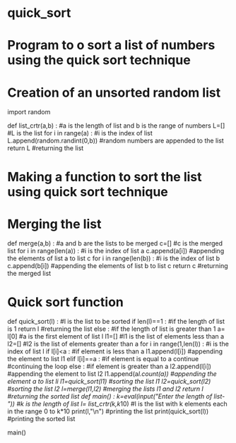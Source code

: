 # quick_sort

# Program to o sort a list of numbers using the quick sort technique

# Creation of an unsorted random list
import random

def list_crtr(a,b) :                               #a is the length of list and b is the range of numbers
    L=[]                                           #L is the list
    for i in range(a) :                            #i is the index of list
        L.append(random.randint(0,b))              #random numbers are appended to the list
    return L                                       #returning the list


# Making a function to sort the list using quick sort technique

# Merging the list
def merge(a,b) :                                    #a and b are the lists to be merged
    c=[]                                            #c is the merged list
    for i in range(len(a)) :                        #i is the index of list a
        c.append(a[i])                              #appending the elements of list a to list c
    for i in range(len(b)) :                        #i is the index of list b
        c.append(b[i])                              #appending the elements of list b to list c
    return c                                        #returning the merged list

# Quick sort function
def quick_sort(l) :                                 #l is the list to be sorted
    if len(l)==1 :                                  #if the length of list is 1
        return l                                    #returning the list
    else :                                         #if the length of list is greater than 1
        a= l[0]                                         #a is the first element of list l
        l1=[]                                           #l1 is the list of elements less than a
        l2=[]                                           #l2 is the list of elements greater than a
        for i in range(1,len(l)) :                      #i is the index of list l
            if l[i]<a :                                 #if element is less than a
                l1.append(l[i])                         #appending the element to list l1
            elif l[i]==a :                              #if element is equal to a
                continue                                #continuing the loop
            else :                                      #if element is greater than a
                l2.append(l[i])                         #appending the element to list l2
        l1.append(a*l.count(a))                         #appending the element a to list li
        l1=quick_sort(l1)                               #sorting the list l1
        l2=quick_sort(l2)                               #sorting the list l2
        l=merge(l1,l2)                                  #merging the lists l1 and l2
        return l                                        #returning the sorted list
def main() :
    k=eval(input("Enter the length of list- "))        #k is the length of list
    l= list_crtr(k,k*10)                                  #l is the list with k elements each in the range 0 to k*10
    print(l,"\n")                                           #printing the list
    print(quick_sort(l))                                    #printing the sorted list

main()
